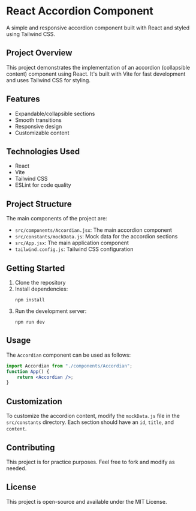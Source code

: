 # React Accordion Component

A simple and responsive accordion component built with React and styled using Tailwind CSS.

## Project Overview

This project demonstrates the implementation of an accordion (collapsible content) component using React. It's built with Vite for fast development and uses Tailwind CSS for styling.

## Features

- Expandable/collapsible sections
- Smooth transitions
- Responsive design
- Customizable content

## Technologies Used

- React
- Vite
- Tailwind CSS
- ESLint for code quality

## Project Structure

The main components of the project are:

- `src/components/Accordian.jsx`: The main accordion component
- `src/constants/mockData.js`: Mock data for the accordion sections
- `src/App.jsx`: The main application component
- `tailwind.config.js`: Tailwind CSS configuration

## Getting Started

1. Clone the repository
2. Install dependencies:
   ```
   npm install
   ```
3. Run the development server:
   ```
   npm run dev
   ```

## Usage

The `Accordian` component can be used as follows:

```jsx
import Accordian from "./components/Accordian";
function App() {
	return <Accordian />;
}
```

## Customization

To customize the accordion content, modify the `mockData.js` file in the `src/constants` directory. Each section should have an `id`, `title`, and `content`.

## Contributing

This project is for practice purposes. Feel free to fork and modify as needed.

## License

This project is open-source and available under the MIT License.
